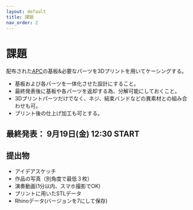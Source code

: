 ```yaml
---
layout: default
title: 課題
nav_order: 2
---
```


# 課題

配布された[APC](./03--APC.md)の基板&必要なパーツを3Dプリントを用いてケーシングする。

- 基板および各パーツを一体化させた設計にすること。
- 最終発表後に基板や各パーツを返却する為、分解可能にしておくこと。
- 3Dプリントパーツだけでなく、ネジ、結束バンドなどの異素材との組み合わせも可。
- プリント後の仕上げ加工も可とする。


## 最終発表： 9月19日(金) 12:30 START

## 提出物
 - アイデアスケッチ
 - 作品の写真（別角度で最低３枚）
 - 演奏動画(1分以内、スマホ撮影でOK)
 - プリントに用いたSTLデータ
 - Rhinoデータ(バージョンを7にして保存)